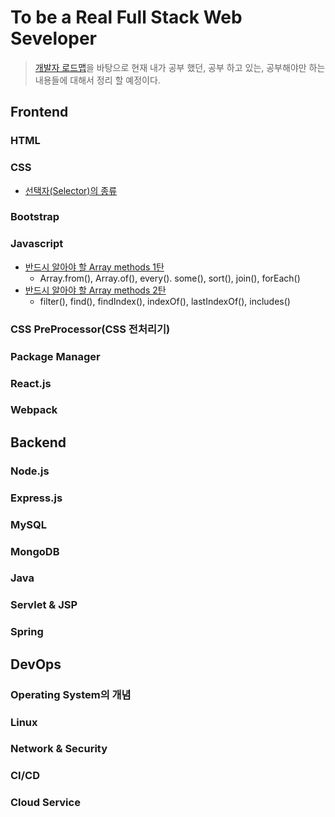 #  To be a Real Full Stack Web Seveloper  
> [개발자 로드맵](https://github.com/kamranahmedse/developer-roadmap)을 바탕으로 현재 내가 공부 했던, 공부 하고 있는, 공부해야만 하는 내용들에 대해서 정리 할 예정이다. 

## Frontend
### HTML
### CSS
- [선택자(Selector)의 종류](CSS/selector.md)

### Bootstrap

### Javascript
- [반드시 알아야 할 Array methods 1탄](JavaScript/arrayMethod1.md)
    - Array.from(), Array.of(), every(). some(), sort(), join(), forEach()   
- [반드시 알아야 할 Array methods 2탄](JavaScript/arrayMethod2.md)
    - filter(), find(), findIndex(), indexOf(), lastIndexOf(),  includes()
### CSS PreProcessor(CSS 전처리기)
### Package Manager
### React.js
### Webpack

## Backend
### Node.js
### Express.js
### MySQL
### MongoDB
### Java
### Servlet & JSP
### Spring

## DevOps
### Operating System의 개념
### Linux
### Network & Security
### CI/CD
### Cloud Service
